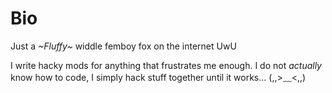 # Bio
Just a *\~Fluffy\~* widdle femboy fox on the internet UwU

I write hacky mods for anything that frustrates me enough.
I do not *actually* know how to code, I simply hack stuff together until it works... (,,>﹏<,,)
